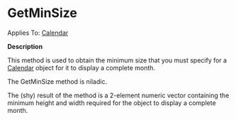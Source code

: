 




<h1 class="heading"><span class="name">GetMinSize</span></h1>

Applies To: [Calendar](./calendar.md)


**Description**


This method is used to obtain the minimum size that you must specify for a [Calendar](./calendar.md) object for it to display a complete month.


The GetMinSize method is niladic.


The (shy) result of the method is a 2-element numeric vector containing the minimum height and width required for the object to display a complete month.



